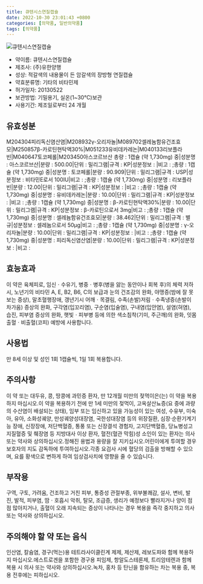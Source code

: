 ```yaml
---
title: 큐텐시스연질캡슐
date: 2022-10-30 23:01:43 +0800
categories: [의약품, 일반의약품]
tags: [의약품]
---
```

![큐텐시스연질캡슐](https://nedrug.mfds.go.kr/pbp/cmn/itemImageDownload/147426713789400111)

- 약이름: 큐텐시스연질캡슐
- 제조사: (주)유한양행
- 성상: 적갈색의 내용물이 든 암갈색의 장방형 연질캡슐
- 약효분류명: 기타의 비타민제
- 허가일자: 20130522
- 보관방법: 기밀용기, 실온(1~30℃)보관
- 사용기간: 제조일로부터 24 개월
## 유효성분
M204304피리독신염산염|M208932γ-오리자놀|M089702셀레늄함유건조효모|M250857β-카로틴현탁액30%|M051233유비데카레논|M040133리보플라빈|M040647토코페롤|M203450아스코르브산
총량 : 1캡슐 (약 1,730mg) 중|성분명 : 아스코르브산|분량 : 500.00|단위 : 밀리그램|규격 : KP|성분정보 : |비고 : ;총량 : 1캡슐 (약 1,730mg) 중|성분명 : 토코페롤|분량 : 90.909|단위 : 밀리그램|규격 : USP|성분정보 : 비타민E로서 100IU|비고 : ;총량 : 1캡슐 (약 1,730mg) 중|성분명 : 리보플라빈|분량 : 12.00|단위 : 밀리그램|규격 : KP|성분정보 : |비고 : ;총량 : 1캡슐 (약 1,730mg) 중|성분명 : 유비데카레논|분량 : 10.00|단위 : 밀리그램|규격 : KP|성분정보 : |비고 : ;총량 : 1캡슐 (약 1,730mg) 중|성분명 : β-카로틴현탁액30%|분량 : 10.00|단위 : 밀리그램|규격 : KP|성분정보 : β-카로틴으로서 3mg|비고 : ;총량 : 1캡슐 (약 1,730mg) 중|성분명 : 셀레늄함유건조효모|분량 : 38.462|단위 : 밀리그램|규격 : 별규|성분정보 : 셀레늄으로서 50μg|비고 : ;총량 : 1캡슐 (약 1,730mg) 중|성분명 : γ-오리자놀|분량 : 10.00|단위 : 밀리그램|규격 : KP|성분정보 : |비고 : ;총량 : 1캡슐 (약 1,730mg) 중|성분명 : 피리독신염산염|분량 : 10.00|단위 : 밀리그램|규격 : KP|성분정보 : |비고 :
## 효능효과
이 약은 육체피로, 임신ㆍ수유기, 병중ㆍ병후(병을 앓는 동안이나 회복 후)의 체력 저하 시, 노년기의 비타민 A, E, B2, B6, C의 보급과 눈의 건조감의 완화, 야맹증(밤에 잘 못 보는 증상), 말초혈행장애, 갱년기시 어깨ㆍ목결림, 수족(손발)저림ㆍ수족냉증(손발이 차가움) 증상의 완화, 구각염(입꼬리염), 구순염(입술염), 구내염(입안염), 설염(혀염), 습진, 피부염 증상의 완화, 햇빛ㆍ피부병 등에 의한 색소침착(기미, 주근깨)의 완화, 잇몸출혈ㆍ비출혈(코피) 예방에 사용합니다.
## 사용법
만 8세 이상 및 성인 1회 1캡슐씩, 1일 1회 복용합니다.
## 주의사항
이 약 또는 대두유, 콩, 땅콩에 과민증 환자, 만 12개월 미만의 젖먹이은(는) 이 약을 복용하지 마십시오.이 약을 복용하기 전에 만 1세 미만의 젖먹이, 고옥살산뇨증(요 중에 과량의 수산염이 배설되는 상태), 임부 또는 임신하고 있을 가능성이 있는 여성, 수유부, 미숙아, 유아, 소화성궤양, 만성궤양성대장염, 국한성대장염 등의 위장질환, 심장·순환기계기능 장애, 신장장애, 저단백혈증, 통풍 또는 신장결석 경험자, 고지단백혈증, 당뇨병성고지질혈증 및 췌장염 등 지방대사 이상 환자, 혈전(혈관 막힘)성 소인이 있는 환자는 의사 또는 약사와 상의하십시오.정해진 용법과 용량을 잘 지키십시오.어린이에게 투여할 경우 보호자의 지도 감독하에 투여하십시오.각종 요검사 시에 혈당의 검출을 방해할 수 있으며, 요를 황색으로 변하게 하여 임상검사치에 영향을 줄 수 있습니다.
## 부작용
구역, 구토, 가려움, 건조하고 거친 피부, 통증성 관절부종, 위부불쾌감, 설사, 변비, 발진, 발적, 피부염, 땀ㆍ호흡시 악취, 탈모, 조급증, 생리가 예정보다 빨라지거나 양이 점점 많아지거나, 출혈이 오래 지속되는 증상이 나타나는 경우 복용을 즉각 중지하고 의사 또는 약사와 상의하십시오.
## 주의해야 할 약 또는 음식
인산염, 칼슘염, 경구(먹는)용 테트라사이클린계 제제, 제산제, 레보도파와 함께 복용하지 마십시오.에스트로겐을 포함한 경구용 피임제, 항알도스테론제, 트리암테렌과 함께 복용 시 의사 또는 약사와 상의하십시오.녹차, 홍차 등 탄닌을 함유하는 차는 복용 중, 복용 전후에는 피하십시오.
